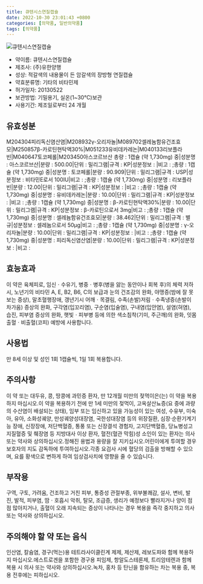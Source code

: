 ```yaml
---
title: 큐텐시스연질캡슐
date: 2022-10-30 23:01:43 +0800
categories: [의약품, 일반의약품]
tags: [의약품]
---
```

![큐텐시스연질캡슐](https://nedrug.mfds.go.kr/pbp/cmn/itemImageDownload/147426713789400111)

- 약이름: 큐텐시스연질캡슐
- 제조사: (주)유한양행
- 성상: 적갈색의 내용물이 든 암갈색의 장방형 연질캡슐
- 약효분류명: 기타의 비타민제
- 허가일자: 20130522
- 보관방법: 기밀용기, 실온(1~30℃)보관
- 사용기간: 제조일로부터 24 개월
## 유효성분
M204304피리독신염산염|M208932γ-오리자놀|M089702셀레늄함유건조효모|M250857β-카로틴현탁액30%|M051233유비데카레논|M040133리보플라빈|M040647토코페롤|M203450아스코르브산
총량 : 1캡슐 (약 1,730mg) 중|성분명 : 아스코르브산|분량 : 500.00|단위 : 밀리그램|규격 : KP|성분정보 : |비고 : ;총량 : 1캡슐 (약 1,730mg) 중|성분명 : 토코페롤|분량 : 90.909|단위 : 밀리그램|규격 : USP|성분정보 : 비타민E로서 100IU|비고 : ;총량 : 1캡슐 (약 1,730mg) 중|성분명 : 리보플라빈|분량 : 12.00|단위 : 밀리그램|규격 : KP|성분정보 : |비고 : ;총량 : 1캡슐 (약 1,730mg) 중|성분명 : 유비데카레논|분량 : 10.00|단위 : 밀리그램|규격 : KP|성분정보 : |비고 : ;총량 : 1캡슐 (약 1,730mg) 중|성분명 : β-카로틴현탁액30%|분량 : 10.00|단위 : 밀리그램|규격 : KP|성분정보 : β-카로틴으로서 3mg|비고 : ;총량 : 1캡슐 (약 1,730mg) 중|성분명 : 셀레늄함유건조효모|분량 : 38.462|단위 : 밀리그램|규격 : 별규|성분정보 : 셀레늄으로서 50μg|비고 : ;총량 : 1캡슐 (약 1,730mg) 중|성분명 : γ-오리자놀|분량 : 10.00|단위 : 밀리그램|규격 : KP|성분정보 : |비고 : ;총량 : 1캡슐 (약 1,730mg) 중|성분명 : 피리독신염산염|분량 : 10.00|단위 : 밀리그램|규격 : KP|성분정보 : |비고 :
## 효능효과
이 약은 육체피로, 임신ㆍ수유기, 병중ㆍ병후(병을 앓는 동안이나 회복 후)의 체력 저하 시, 노년기의 비타민 A, E, B2, B6, C의 보급과 눈의 건조감의 완화, 야맹증(밤에 잘 못 보는 증상), 말초혈행장애, 갱년기시 어깨ㆍ목결림, 수족(손발)저림ㆍ수족냉증(손발이 차가움) 증상의 완화, 구각염(입꼬리염), 구순염(입술염), 구내염(입안염), 설염(혀염), 습진, 피부염 증상의 완화, 햇빛ㆍ피부병 등에 의한 색소침착(기미, 주근깨)의 완화, 잇몸출혈ㆍ비출혈(코피) 예방에 사용합니다.
## 사용법
만 8세 이상 및 성인 1회 1캡슐씩, 1일 1회 복용합니다.
## 주의사항
이 약 또는 대두유, 콩, 땅콩에 과민증 환자, 만 12개월 미만의 젖먹이은(는) 이 약을 복용하지 마십시오.이 약을 복용하기 전에 만 1세 미만의 젖먹이, 고옥살산뇨증(요 중에 과량의 수산염이 배설되는 상태), 임부 또는 임신하고 있을 가능성이 있는 여성, 수유부, 미숙아, 유아, 소화성궤양, 만성궤양성대장염, 국한성대장염 등의 위장질환, 심장·순환기계기능 장애, 신장장애, 저단백혈증, 통풍 또는 신장결석 경험자, 고지단백혈증, 당뇨병성고지질혈증 및 췌장염 등 지방대사 이상 환자, 혈전(혈관 막힘)성 소인이 있는 환자는 의사 또는 약사와 상의하십시오.정해진 용법과 용량을 잘 지키십시오.어린이에게 투여할 경우 보호자의 지도 감독하에 투여하십시오.각종 요검사 시에 혈당의 검출을 방해할 수 있으며, 요를 황색으로 변하게 하여 임상검사치에 영향을 줄 수 있습니다.
## 부작용
구역, 구토, 가려움, 건조하고 거친 피부, 통증성 관절부종, 위부불쾌감, 설사, 변비, 발진, 발적, 피부염, 땀ㆍ호흡시 악취, 탈모, 조급증, 생리가 예정보다 빨라지거나 양이 점점 많아지거나, 출혈이 오래 지속되는 증상이 나타나는 경우 복용을 즉각 중지하고 의사 또는 약사와 상의하십시오.
## 주의해야 할 약 또는 음식
인산염, 칼슘염, 경구(먹는)용 테트라사이클린계 제제, 제산제, 레보도파와 함께 복용하지 마십시오.에스트로겐을 포함한 경구용 피임제, 항알도스테론제, 트리암테렌과 함께 복용 시 의사 또는 약사와 상의하십시오.녹차, 홍차 등 탄닌을 함유하는 차는 복용 중, 복용 전후에는 피하십시오.
